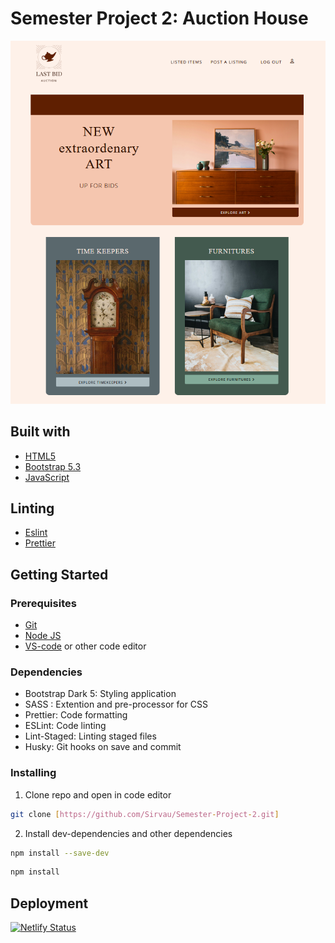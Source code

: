 # Semester Project 2: Auction House

![Alt text](./src/images/Skjermbilde%202024-05-19%20202648.png)

## Built with

- [HTML5](https://html.spec.whatwg.org/multipage/)
- [Bootstrap 5.3](https://getbootstrap.com/docs/5.3/getting-started/introduction/)
- [JavaScript](https://www.javascript.com/)

## Linting

- [Eslint](https://eslint.org/)
- [Prettier](https://prettier.io/)

## Getting Started

### Prerequisites

- [Git](https://git-scm.com/downloads)
- [Node JS](https://nodejs.org/en/download)
- [VS-code](https://code.visualstudio.com/download) or other code editor

### Dependencies

- Bootstrap Dark 5: Styling application
- SASS : Extention and pre-processor for CSS
- Prettier: Code formatting
- ESLint: Code linting
- Lint-Staged: Linting staged files
- Husky: Git hooks on save and commit

### Installing

1. Clone repo and open in code editor

```bash
git clone [https://github.com/Sirvau/Semester-Project-2.git]
```

2. Install dev-dependencies and other dependencies

```bash
npm install --save-dev
```

```bash
npm install
```

## Deployment

[![Netlify Status](https://api.netlify.com/api/v1/badges/0dee85ba-bd25-4647-810d-84e3bd9eaff9/deploy-status)](https://app.netlify.com/sites/comforting-wisp-5dec4d/deploys)
